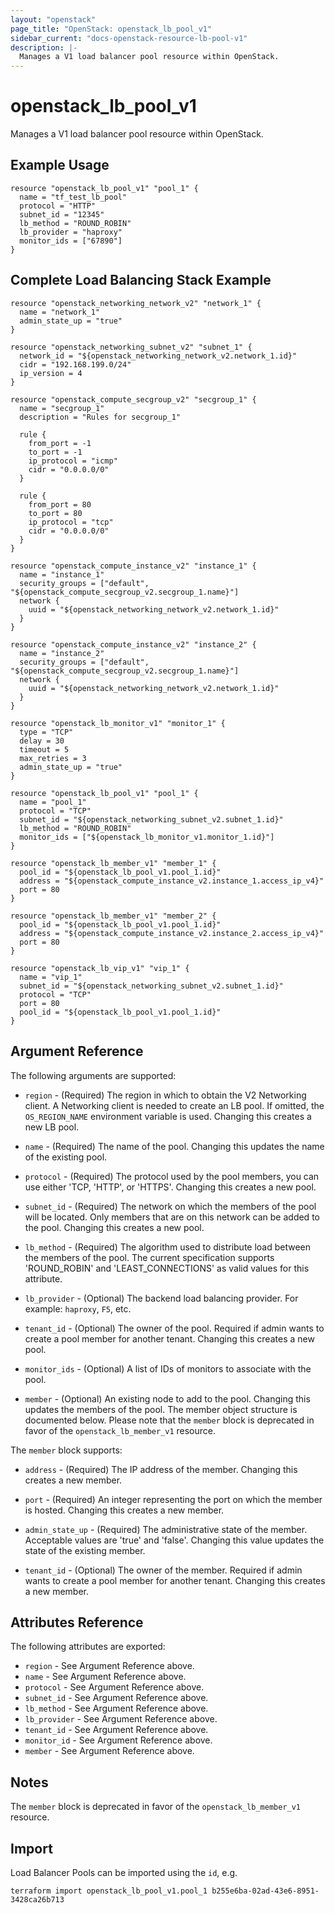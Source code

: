 ```yaml
---
layout: "openstack"
page_title: "OpenStack: openstack_lb_pool_v1"
sidebar_current: "docs-openstack-resource-lb-pool-v1"
description: |-
  Manages a V1 load balancer pool resource within OpenStack.
---
```


# openstack\_lb\_pool_v1

Manages a V1 load balancer pool resource within OpenStack.

## Example Usage

```
resource "openstack_lb_pool_v1" "pool_1" {
  name = "tf_test_lb_pool"
  protocol = "HTTP"
  subnet_id = "12345"
  lb_method = "ROUND_ROBIN"
  lb_provider = "haproxy"
  monitor_ids = ["67890"]
}
```

## Complete Load Balancing Stack Example

```
resource "openstack_networking_network_v2" "network_1" {
  name = "network_1"
  admin_state_up = "true"
}

resource "openstack_networking_subnet_v2" "subnet_1" {
  network_id = "${openstack_networking_network_v2.network_1.id}"
  cidr = "192.168.199.0/24"
  ip_version = 4
}

resource "openstack_compute_secgroup_v2" "secgroup_1" {
  name = "secgroup_1"
  description = "Rules for secgroup_1"

  rule {
    from_port = -1
    to_port = -1
    ip_protocol = "icmp"
    cidr = "0.0.0.0/0"
  }

  rule {
    from_port = 80
    to_port = 80
    ip_protocol = "tcp"
    cidr = "0.0.0.0/0"
  }
}

resource "openstack_compute_instance_v2" "instance_1" {
  name = "instance_1"
  security_groups = ["default", "${openstack_compute_secgroup_v2.secgroup_1.name}"]
  network {
    uuid = "${openstack_networking_network_v2.network_1.id}"
  }
}

resource "openstack_compute_instance_v2" "instance_2" {
  name = "instance_2"
  security_groups = ["default", "${openstack_compute_secgroup_v2.secgroup_1.name}"]
  network {
    uuid = "${openstack_networking_network_v2.network_1.id}"
  }
}

resource "openstack_lb_monitor_v1" "monitor_1" {
  type = "TCP"
  delay = 30
  timeout = 5
  max_retries = 3
  admin_state_up = "true"
}

resource "openstack_lb_pool_v1" "pool_1" {
  name = "pool_1"
  protocol = "TCP"
  subnet_id = "${openstack_networking_subnet_v2.subnet_1.id}"
  lb_method = "ROUND_ROBIN"
  monitor_ids = ["${openstack_lb_monitor_v1.monitor_1.id}"]
}

resource "openstack_lb_member_v1" "member_1" {
  pool_id = "${openstack_lb_pool_v1.pool_1.id}"
  address = "${openstack_compute_instance_v2.instance_1.access_ip_v4}"
  port = 80
}

resource "openstack_lb_member_v1" "member_2" {
  pool_id = "${openstack_lb_pool_v1.pool_1.id}"
  address = "${openstack_compute_instance_v2.instance_2.access_ip_v4}"
  port = 80
}

resource "openstack_lb_vip_v1" "vip_1" {
  name = "vip_1"
  subnet_id = "${openstack_networking_subnet_v2.subnet_1.id}"
  protocol = "TCP"
  port = 80
  pool_id = "${openstack_lb_pool_v1.pool_1.id}"
}
```

## Argument Reference

The following arguments are supported:

* `region` - (Required) The region in which to obtain the V2 Networking client.
    A Networking client is needed to create an LB pool. If omitted, the
    `OS_REGION_NAME` environment variable is used. Changing this creates a new
    LB pool.

* `name` - (Required) The name of the pool. Changing this updates the name of
    the existing pool.

* `protocol` - (Required)  The protocol used by the pool members, you can use
  either 'TCP, 'HTTP', or 'HTTPS'. Changing this creates a new pool.

* `subnet_id` - (Required) The network on which the members of the pool will be
    located. Only members that are on this network can be added to the pool.
    Changing this creates a new pool.

* `lb_method` - (Required) The algorithm used to distribute load between the
    members of the pool. The current specification supports 'ROUND_ROBIN' and
    'LEAST_CONNECTIONS' as valid values for this attribute.

* `lb_provider` - (Optional) The backend load balancing provider. For example:
    `haproxy`, `F5`, etc.

* `tenant_id` - (Optional) The owner of the pool. Required if admin wants to
    create a pool member for another tenant. Changing this creates a new pool.

* `monitor_ids` - (Optional) A list of IDs of monitors to associate with the
    pool.

* `member` - (Optional) An existing node to add to the pool. Changing this
    updates the members of the pool. The member object structure is documented
    below. Please note that the `member` block is deprecated in favor of the
    `openstack_lb_member_v1` resource.

The `member` block supports:

* `address` - (Required) The IP address of the member. Changing this creates a
new member.

* `port` - (Required) An integer representing the port on which the member is
hosted. Changing this creates a new member.

* `admin_state_up` - (Required) The administrative state of the member.
Acceptable values are 'true' and 'false'. Changing this value updates the
state of the existing member.

* `tenant_id` - (Optional) The owner of the member. Required if admin wants to
create a pool member for another tenant. Changing this creates a new member.

## Attributes Reference

The following attributes are exported:

* `region` - See Argument Reference above.
* `name` - See Argument Reference above.
* `protocol` - See Argument Reference above.
* `subnet_id` - See Argument Reference above.
* `lb_method` - See Argument Reference above.
* `lb_provider` - See Argument Reference above.
* `tenant_id` - See Argument Reference above.
* `monitor_id` - See Argument Reference above.
* `member` - See Argument Reference above.

## Notes

The `member` block is deprecated in favor of the `openstack_lb_member_v1` resource.

## Import

Load Balancer Pools can be imported using the `id`, e.g.

```
terraform import openstack_lb_pool_v1.pool_1 b255e6ba-02ad-43e6-8951-3428ca26b713
```
